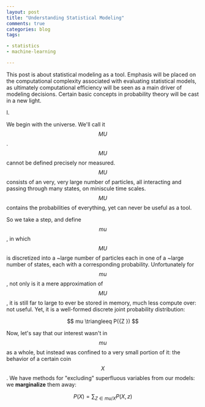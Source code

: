 ```yaml
---
layout: post
title: "Understanding Statistical Modeling"
comments: true
categories: blog
tags:

- statistics
- machine-learning

---
```


This post is about statistical modeling as a tool. Emphasis will be placed on the computational complexity associated with evaluating statistical models, as ultimately computational efficiency will be seen as a main driver of modeling decisions. Certain basic concepts in probability theory will be cast in a new light.

I.

We begin with the universe. We'll call it $$MU$$. $$MU$$ cannot be defined precisely nor measured. $$MU$$ consists of an very, very large number of particles, all interacting and passing through many states, on miniscule time scales. $$MU$$ contains the probabilities of everything, yet can never be useful as a tool.

So we take a step, and define $$mu$$, in which $$MU$$ is discretized into a ~large number of particles each in one of a ~large number of states, each with a corresponding probability. Unfortunately for $$mu$$, not only is it a mere approximation of $$MU$$, it is still far to large to ever be stored in memory, much less compute over: not useful. Yet, it is a well-formed discrete joint probability distribution:

$$
mu \triangleeq P({Z })
$$

Now, let's say that our interest wasn't in $$mu$$ as a whole, but instead was confined to a very small portion of it: the behavior of a certain coin $$X$$. We have methods for "excluding" superfluous variables from our models: we **marginalize** them away:

$$
P(X) = \sum_{Z \in mu/{X}} P(X, z)
$$